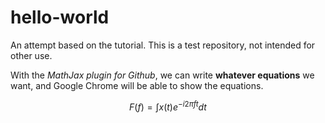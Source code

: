 # hello-world
An attempt based on the tutorial. 
This is a test repository, not intended for other use.

With the *MathJax plugin for Github*, we can write **whatever equations** we want, and Google Chrome will be able to show the equations.

$$F(f)=\int x(t)e^{-i2\pi f t} d t$$
